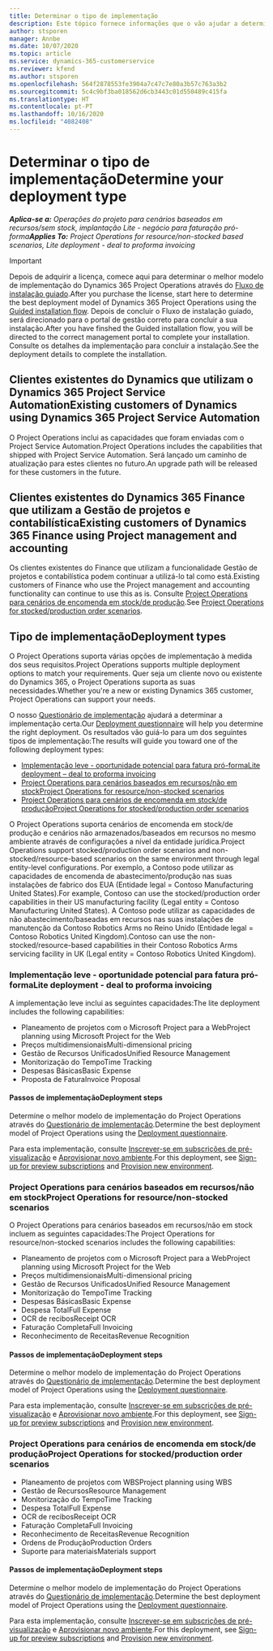 ```yaml
---
title: Determinar o tipo de implementação
description: Este tópico fornece informações que o vão ajudar a determinar o tipo de implementação correto do Project Operations para a sua empresa.
author: stsporen
manager: Annbe
ms.date: 10/07/2020
ms.topic: article
ms.service: dynamics-365-customerservice
ms.reviewer: kfend
ms.author: stsporen
ms.openlocfilehash: 564f2878553fe3904a7c47c7e80a3b57c763a3b2
ms.sourcegitcommit: 5c4c9bf3ba018562d6cb3443c01d550489c415fa
ms.translationtype: HT
ms.contentlocale: pt-PT
ms.lasthandoff: 10/16/2020
ms.locfileid: "4082408"
---
```

# <a name="determine-your-deployment-type"></a><span data-ttu-id="44814-103">Determinar o tipo de implementação</span><span class="sxs-lookup"><span data-stu-id="44814-103">Determine your deployment type</span></span>

<span data-ttu-id="44814-104">_**Aplica-se a:** Operações do projeto para cenários baseados em recursos/sem stock, implantação Lite - negócio para faturação pró-forma_</span><span class="sxs-lookup"><span data-stu-id="44814-104">_**Applies To:** Project Operations for resource/non-stocked based scenarios, Lite deployment - deal to proforma invoicing_</span></span>

> [!IMPORTANT]
> <span data-ttu-id="44814-105">Depois de adquirir a licença, comece aqui para determinar o melhor modelo de implementação do Dynamics 365 Project Operations através do [Fluxo de instalação guiado](https://aka.ms/provisionprojectoperations).</span><span class="sxs-lookup"><span data-stu-id="44814-105">After you purchase the license, start here to determine the best deployment model of Dynamics 365 Project Operations using the [Guided installation flow](https://aka.ms/provisionprojectoperations).</span></span>
> <span data-ttu-id="44814-106">Depois de concluir o Fluxo de instalação guiado, será direcionado para o portal de gestão correto para concluir a sua instalação.</span><span class="sxs-lookup"><span data-stu-id="44814-106">After you have finshed the Guided installation flow, you will be directed to the correct management portal to complete your installation.</span></span> <span data-ttu-id="44814-107">Consulte os detalhes da implementação para concluir a instalação.</span><span class="sxs-lookup"><span data-stu-id="44814-107">See the deployment details to complete the installation.</span></span>


## <a name="existing-customers-of-dynamics-using-dynamics-365-project-service-automation"></a><span data-ttu-id="44814-108">Clientes existentes do Dynamics que utilizam o Dynamics 365 Project Service Automation</span><span class="sxs-lookup"><span data-stu-id="44814-108">Existing customers of Dynamics using Dynamics 365 Project Service Automation</span></span>
<span data-ttu-id="44814-109">O Project Operations inclui as capacidades que foram enviadas com o Project Service Automation.</span><span class="sxs-lookup"><span data-stu-id="44814-109">Project Operations includes the capabilities that shipped with Project Service Automation.</span></span> <span data-ttu-id="44814-110">Será lançado um caminho de atualização para estes clientes no futuro.</span><span class="sxs-lookup"><span data-stu-id="44814-110">An upgrade path will be released for these customers in the future.</span></span>

## <a name="existing-customers-of-dynamics-365-finance-using-project-management-and-accounting"></a><span data-ttu-id="44814-111">Clientes existentes do Dynamics 365 Finance que utilizam a Gestão de projetos e contabilística</span><span class="sxs-lookup"><span data-stu-id="44814-111">Existing customers of Dynamics 365 Finance using Project management and accounting</span></span> 

<span data-ttu-id="44814-112">Os clientes existentes do Finance que utilizam a funcionalidade Gestão de projetos e contabilística podem continuar a utilizá-lo tal como está.</span><span class="sxs-lookup"><span data-stu-id="44814-112">Existing customers of Finance who use the Project management and accounting functionality can continue to use this as is.</span></span> <span data-ttu-id="44814-113">Consulte [Project Operations para cenários de encomenda em stock/de produção](#pma).</span><span class="sxs-lookup"><span data-stu-id="44814-113">See [Project Operations for stocked/production order scenarios](#pma).</span></span>


## <a name="deployment-types"></a><span data-ttu-id="44814-114">Tipo de implementação</span><span class="sxs-lookup"><span data-stu-id="44814-114">Deployment types</span></span>
<span data-ttu-id="44814-115">O Project Operations suporta várias opções de implementação à medida dos seus requisitos.</span><span class="sxs-lookup"><span data-stu-id="44814-115">Project Operations supports multiple deployment options to match your requirements.</span></span> <span data-ttu-id="44814-116">Quer seja um cliente novo ou existente do Dynamics 365, o Project Operations suporta as suas necessidades.</span><span class="sxs-lookup"><span data-stu-id="44814-116">Whether you're a new or existing Dynamics 365 customer, Project Operations can support your needs.</span></span>

<span data-ttu-id="44814-117">O nosso [Questionário de implementação](https://aka.ms/provisionprojectoperations) ajudará a determinar a implementação certa.</span><span class="sxs-lookup"><span data-stu-id="44814-117">Our [Deployment questionnaire](https://aka.ms/provisionprojectoperations) will help you determine the right deployment.</span></span> <span data-ttu-id="44814-118">Os resultados vão guiá-lo para um dos seguintes tipos de implementação:</span><span class="sxs-lookup"><span data-stu-id="44814-118">The results will guide you toward one of the following deployment types:</span></span>

- [<span data-ttu-id="44814-119">Implementação leve - oportunidade potencial para fatura pró-forma</span><span class="sxs-lookup"><span data-stu-id="44814-119">Lite deployment – deal to proforma invoicing</span></span>](#lite)
- [<span data-ttu-id="44814-120">Project Operations para cenários baseados em recursos/não em stock</span><span class="sxs-lookup"><span data-stu-id="44814-120">Project Operations for resource/non-stocked scenarios</span></span>](#integrated)
- [<span data-ttu-id="44814-121">Project Operations para cenários de encomenda em stock/de produção</span><span class="sxs-lookup"><span data-stu-id="44814-121">Project Operations for stocked/production order scenarios</span></span>](#pma)

<span data-ttu-id="44814-122">O Project Operations suporta cenários de encomenda em stock/de produção e cenários não armazenados/baseados em recursos no mesmo ambiente através de configurações a nível da entidade jurídica.</span><span class="sxs-lookup"><span data-stu-id="44814-122">Project Operations support stocked/production order scenarios and non-stocked/resource-based scenarios on the same environment through legal entity-level configurations.</span></span> <span data-ttu-id="44814-123">Por exemplo, a Contoso pode utilizar as capacidades de encomenda de abastecimento/produção nas suas instalações de fabrico dos EUA (Entidade legal = Contoso Manufacturing United States).</span><span class="sxs-lookup"><span data-stu-id="44814-123">For example, Contoso can use the stocked/production order capabilities in their US manufacturing facility (Legal entity = Contoso Manufacturing United States).</span></span> <span data-ttu-id="44814-124">A Contoso pode utilizar as capacidades de não abastecimento/baseadas em recursos nas suas instalações de manutenção da Contoso Robotics Arms no Reino Unido (Entidade legal = Contoso Robotics United Kingdom).</span><span class="sxs-lookup"><span data-stu-id="44814-124">Contoso can use the non-stocked/resource-based capabilities in their Contoso Robotics Arms servicing facility in UK (Legal entity = Contoso Robotics United Kingdom).</span></span>

### <a name="lite-deployment---deal-to-proforma-invoicing"></a><a  name="lite"></a><span data-ttu-id="44814-125">Implementação leve - oportunidade potencial para fatura pró-forma</span><span class="sxs-lookup"><span data-stu-id="44814-125">Lite deployment - deal to proforma invoicing</span></span>

<span data-ttu-id="44814-126">A implementação leve inclui as seguintes capacidades:</span><span class="sxs-lookup"><span data-stu-id="44814-126">The lite deployment includes the following capabilities:</span></span>

- <span data-ttu-id="44814-127">Planeamento de projetos com o Microsoft Project para a Web</span><span class="sxs-lookup"><span data-stu-id="44814-127">Project planning using Microsoft Project for the Web</span></span>
- <span data-ttu-id="44814-128">Preços multidimensionais</span><span class="sxs-lookup"><span data-stu-id="44814-128">Multi-dimensional pricing</span></span>
- <span data-ttu-id="44814-129">Gestão de Recursos Unificados</span><span class="sxs-lookup"><span data-stu-id="44814-129">Unified Resource Management</span></span>
- <span data-ttu-id="44814-130">Monitorização do Tempo</span><span class="sxs-lookup"><span data-stu-id="44814-130">Time Tracking</span></span>
- <span data-ttu-id="44814-131">Despesas Básicas</span><span class="sxs-lookup"><span data-stu-id="44814-131">Basic Expense</span></span>
- <span data-ttu-id="44814-132">Proposta de Fatura</span><span class="sxs-lookup"><span data-stu-id="44814-132">Invoice Proposal</span></span>

#### <a name="deployment-steps"></a><span data-ttu-id="44814-133">Passos de implementação</span><span class="sxs-lookup"><span data-stu-id="44814-133">Deployment steps</span></span>
<span data-ttu-id="44814-134">Determine o melhor modelo de implementação do Project Operations através do [Questionário de implementação](https://aka.ms/provisionprojectoperations).</span><span class="sxs-lookup"><span data-stu-id="44814-134">Determine the best deployment model of Project Operations using the [Deployment questionnaire](https://aka.ms/provisionprojectoperations).</span></span>

<span data-ttu-id="44814-135">Para esta implementação, consulte [Inscrever-se em subscrições de pré-visualização](lite-preview-subscription-sign-up.md) e [Aprovisionar novo ambiente](lite-deployment.md).</span><span class="sxs-lookup"><span data-stu-id="44814-135">For this deployment, see [Sign-up for preview subscriptions](lite-preview-subscription-sign-up.md) and [Provision new environment](lite-deployment.md).</span></span> 


### <a name="project-operations-for-resourcenon-stocked-scenarios"></a><a name="integrated"></a><span data-ttu-id="44814-136">Project Operations para cenários baseados em recursos/não em stock</span><span class="sxs-lookup"><span data-stu-id="44814-136">Project Operations for resource/non-stocked scenarios</span></span>
<span data-ttu-id="44814-137">O Project Operations para cenários baseados em recursos/não em stock incluem as seguintes capacidades:</span><span class="sxs-lookup"><span data-stu-id="44814-137">The Project Operations for resource/non-stocked scenarios includes the following capabilities:</span></span>
  
- <span data-ttu-id="44814-138">Planeamento de projetos com o Microsoft Project para a Web</span><span class="sxs-lookup"><span data-stu-id="44814-138">Project planning using Microsoft Project for the Web</span></span>
- <span data-ttu-id="44814-139">Preços multidimensionais</span><span class="sxs-lookup"><span data-stu-id="44814-139">Multi-dimensional pricing</span></span>
- <span data-ttu-id="44814-140">Gestão de Recursos Unificados</span><span class="sxs-lookup"><span data-stu-id="44814-140">Unified Resource Management</span></span>
- <span data-ttu-id="44814-141">Monitorização do Tempo</span><span class="sxs-lookup"><span data-stu-id="44814-141">Time Tracking</span></span>
- <span data-ttu-id="44814-142">Despesas Básicas</span><span class="sxs-lookup"><span data-stu-id="44814-142">Basic Expense</span></span>
- <span data-ttu-id="44814-143">Despesa Total</span><span class="sxs-lookup"><span data-stu-id="44814-143">Full Expense</span></span>
- <span data-ttu-id="44814-144">OCR de recibos</span><span class="sxs-lookup"><span data-stu-id="44814-144">Receipt OCR</span></span>
- <span data-ttu-id="44814-145">Faturação Completa</span><span class="sxs-lookup"><span data-stu-id="44814-145">Full Invoicing</span></span>
- <span data-ttu-id="44814-146">Reconhecimento de Receitas</span><span class="sxs-lookup"><span data-stu-id="44814-146">Revenue Recognition</span></span>

#### <a name="deployment-steps"></a><span data-ttu-id="44814-147">Passos de implementação</span><span class="sxs-lookup"><span data-stu-id="44814-147">Deployment steps</span></span>
<span data-ttu-id="44814-148">Determine o melhor modelo de implementação do Project Operations através do [Questionário de implementação](https://aka.ms/provisionprojectoperations).</span><span class="sxs-lookup"><span data-stu-id="44814-148">Determine the best deployment model of Project Operations using the [Deployment questionnaire](https://aka.ms/provisionprojectoperations).</span></span>

<span data-ttu-id="44814-149">Para esta implementação, consulte [Inscrever-se em subscrições de pré-visualização](resource-sign-up-preview-subscription.md) e [Aprovisionar novo ambiente](resource-provision-new-environment.md).</span><span class="sxs-lookup"><span data-stu-id="44814-149">For this deployment, see [Sign-up for preview subscriptions](resource-sign-up-preview-subscription.md) and [Provision new environment](resource-provision-new-environment.md).</span></span> 


### <a name="project-operations-for-stockedproduction-order-scenarios"></a><a name="pma"></a><span data-ttu-id="44814-150">Project Operations para cenários de encomenda em stock/de produção</span><span class="sxs-lookup"><span data-stu-id="44814-150">Project Operations for stocked/production order scenarios</span></span>

- <span data-ttu-id="44814-151">Planeamento de projetos com WBS</span><span class="sxs-lookup"><span data-stu-id="44814-151">Project planning using WBS</span></span>
- <span data-ttu-id="44814-152">Gestão de Recursos</span><span class="sxs-lookup"><span data-stu-id="44814-152">Resource Management</span></span>
- <span data-ttu-id="44814-153">Monitorização do Tempo</span><span class="sxs-lookup"><span data-stu-id="44814-153">Time Tracking</span></span>
- <span data-ttu-id="44814-154">Despesa Total</span><span class="sxs-lookup"><span data-stu-id="44814-154">Full Expense</span></span>
- <span data-ttu-id="44814-155">OCR de recibos</span><span class="sxs-lookup"><span data-stu-id="44814-155">Receipt OCR</span></span>
- <span data-ttu-id="44814-156">Faturação Completa</span><span class="sxs-lookup"><span data-stu-id="44814-156">Full Invoicing</span></span>
- <span data-ttu-id="44814-157">Reconhecimento de Receitas</span><span class="sxs-lookup"><span data-stu-id="44814-157">Revenue Recognition</span></span>
- <span data-ttu-id="44814-158">Ordens de Produção</span><span class="sxs-lookup"><span data-stu-id="44814-158">Production Orders</span></span>
- <span data-ttu-id="44814-159">Suporte para materiais</span><span class="sxs-lookup"><span data-stu-id="44814-159">Materials support</span></span>

#### <a name="deployment-steps"></a><span data-ttu-id="44814-160">Passos de implementação</span><span class="sxs-lookup"><span data-stu-id="44814-160">Deployment steps</span></span>
<span data-ttu-id="44814-161">Determine o melhor modelo de implementação do Project Operations através do [Questionário de implementação](https://aka.ms/provisionprojectoperations).</span><span class="sxs-lookup"><span data-stu-id="44814-161">Determine the best deployment model of Project Operations using the [Deployment questionnaire](https://aka.ms/provisionprojectoperations).</span></span>

<span data-ttu-id="44814-162">Para esta implementação, consulte [Inscrever-se em subscrições de pré-visualização](https://docs.microsoft.com/dynamics365/fin-ops-core/dev-itpro/dev-tools/sign-up-preview-subscription?toc=/dynamics365/finance/toc.json) e [Aprovisionar novo ambiente](https://docs.microsoft.com/dynamics365/fin-ops-core/dev-itpro/deployment/deploy-demo-environment?toc=/dynamics365/finance/toc.json).</span><span class="sxs-lookup"><span data-stu-id="44814-162">For this deployment, see [Sign-up for preview subscriptions](https://docs.microsoft.com/dynamics365/fin-ops-core/dev-itpro/dev-tools/sign-up-preview-subscription?toc=/dynamics365/finance/toc.json) and [Provision new environment](https://docs.microsoft.com/dynamics365/fin-ops-core/dev-itpro/deployment/deploy-demo-environment?toc=/dynamics365/finance/toc.json).</span></span> 

